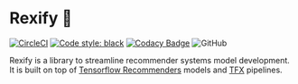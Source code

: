 # Rexify :t-rex:

[![CircleCI](https://circleci.com/gh/joseprsm/rexify/tree/main.svg?style=shield&circle-token=d2f4a46a4daf02ba3c0e1968ebde4a0d2e50df36)](https://circleci.com/gh/joseprsm/rexify/tree/main)
[![Code style: black](https://img.shields.io/badge/code%20style-black-000000.svg)](https://github.com/psf/black)
[![Codacy Badge](https://app.codacy.com/project/badge/Grade/2fa652f8d3564387acfbb085572d49f1)](https://www.codacy.com/gh/joseprsm/rexify/dashboard?utm_source=github.com&amp;utm_medium=referral&amp;utm_content=joseprsm/rexify&amp;utm_campaign=Badge_Grade)
![GitHub](https://img.shields.io/github/license/joseprsm/rexify)

Rexify is a library to streamline recommender systems model development. It is built on
top of [Tensorflow Recommenders](https://github.com/tensorflow/recommenders) models and 
[TFX](https://github.com/tensorflow/tfx) pipelines.

